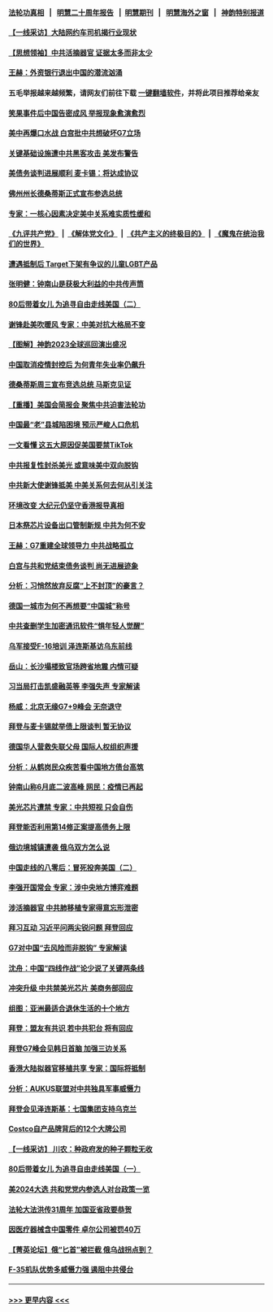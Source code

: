 #### [法轮功真相](https://github.com/gfw-breaker/truth/blob/master/README.md?t=0) &nbsp;&nbsp;|&nbsp;&nbsp; [明慧二十周年报告](https://github.com/gfw-breaker/mh-reports/blob/master/README.md?t=0) &nbsp;&nbsp;|&nbsp;&nbsp;[明慧期刊](https://github.com/gfw-breaker/mh-qikan) &nbsp;&nbsp;|&nbsp;&nbsp; [明慧海外之窗](https://github.com/gfw-breaker/mh-news/blob/master/README.md?t=0) &nbsp;&nbsp;|&nbsp;&nbsp; [神韵特别报道](https://github.com/gfw-breaker/mh-news/blob/master/shenyun.md?t=0)
#### [【一线采访】大陆网约车司机揭行业现状](../pages/nf4514/n14003678.md?t=05252143) 
#### [【思想领袖】中共活摘器官 证据太多而非太少](../pages/nf4514/n13997738.md?t=05252143) 
#### [王赫：外资银行退出中国的潜流汹涌](../pages/nf4514/n14003456.md?t=05252143) 
#### 五毛举报越来越频繁，请网友们前往下载 [一键翻墙软件](https://github.com/gfw-breaker/ssr-accounts)，并将此项目推荐给亲友
#### [笑果事件后中国告密成风 举报现象愈演愈烈](../pages/nf4514/n14003702.md?t=05252143) 
#### [美中再爆口水战 白宫批中共想破坏G7立场](../pages/nf4514/n14003380.md?t=05252143) 
#### [关键基础设施遭中共黑客攻击 美发布警告](../pages/nf4514/n14003389.md?t=05252143) 
#### [美债务谈判进展顺利 麦卡锡：将达成协议](../pages/nf4514/n14003231.md?t=05252143) 
#### [佛州州长德桑蒂斯正式宣布参选总统](../pages/nf4514/n14003383.md?t=05252143) 
#### [专家：一核心因素决定美中关系难实质性缓和](../pages/nf4514/n14003322.md?t=05252143) 
#### [《九评共产党》](https://github.com/begood0513/9ping.md/blob/master/README.md) &nbsp;|&nbsp; [《解体党文化》](../../../../jtdwh.md/blob/master/README.md)  &nbsp;|&nbsp; [《共产主义的终极目的》](../../../../gczydzjmd.md/blob/master/README.md) &nbsp;|&nbsp; [《魔鬼在统治我们的世界》](../../../../mgztzwmdsj.md/blob/master/README.md) 
#### [遭遇抵制后 Target下架有争议的儿童LGBT产品](../pages/nf4514/n14003283.md?t=05252143) 
#### [张明健：钟南山是获极大利益的中共传声筒](../pages/nf4514/n14003265.md?t=05252143) 
#### [80后带着女儿 为追寻自由走线美国（二）](../pages/nf4514/n14002930.md?t=05252143) 
#### [谢锋赴美吹暖风 专家：中美对抗大格局不变](../pages/nf4514/n14003106.md?t=05252143) 
#### [【图解】神韵2023全球巡回演出盛况](../pages/nf4514/n14002549.md?t=05252143) 
#### [中国取消疫情封控后 为何青年失业率仍飙升](../pages/nf4514/n14003024.md?t=05252143) 
#### [德桑蒂斯周三宣布竞选总统 马斯克见证](../pages/nf4514/n14002652.md?t=05252143) 
#### [【重播】美国会简报会 聚焦中共迫害法轮功](../pages/nf4514/n14002932.md?t=05252143) 
#### [中国最“老”县城陷困境 预示严峻人口危机](../pages/nf4514/n14002870.md?t=05252143) 
#### [一文看懂 这五大原因促美国要禁TikTok](../pages/nf4514/n14002629.md?t=05252143) 
#### [中共报复性封杀美光 或意味美中双向脱钩](../pages/nf4514/n14002606.md?t=05252143) 
#### [中共新大使谢锋抵美 中美关系何去何从引关注](../pages/nf4514/n14002703.md?t=05252143) 
#### [环境改变 大纪元仍坚守香港报导真相](../pages/nf4514/n14002643.md?t=05252143) 
#### [日本祭芯片设备出口管制新规 中共为何不安](../pages/nf4514/n14002608.md?t=05252143) 
#### [王赫：G7重建全球领导力 中共战略孤立](../pages/nf4514/n14002330.md?t=05252143) 
#### [白宫与共和党结束债务谈判 尚无进展迹象](../pages/nf4514/n14002573.md?t=05252143) 
#### [分析：习悄然放弃反腐“上不封顶”的豪言？](../pages/nf4514/n14002374.md?t=05252143) 
#### [德国一城市为何不再想要“中国城”称号](../pages/nf4514/n14002451.md?t=05252143) 
#### [中共查删学生加密通讯软件“惧年轻人觉醒”](../pages/nf4514/n14001866.md?t=05252143) 
#### [乌军接受F-16培训 泽连斯基访乌东前线](../pages/nf4514/n14002565.md?t=05252143) 
#### [岳山：长沙塌楼致官场跨省地震 内情可疑](../pages/nf4514/n14002193.md?t=05252143) 
#### [习当局打击凯盛融英等 李强失声 专家解读](../pages/nf4514/n14002154.md?t=05252143) 
#### [杨威：北京无缘G7+9峰会 无奈退守](../pages/nf4514/n14002147.md?t=05252143) 
#### [拜登与麦卡锡就举债上限谈判 暂无协议](../pages/nf4514/n14002108.md?t=05252143) 
#### [德国华人营救失联父母 国际人权组织声援](../pages/nf4514/n14002019.md?t=05252143) 
#### [分析：从鹤岗民众疾苦看中国地方债台高筑](../pages/nf4514/n14002054.md?t=05252143) 
#### [钟南山称6月底二波高峰 网民：疫情已再起](../pages/nf4514/n14001802.md?t=05252143) 
#### [美光芯片遭禁 专家：中共短视 只会自伤](../pages/nf4514/n14002017.md?t=05252143) 
#### [拜登能否利用第14修正案提高债务上限](../pages/nf4514/n14001978.md?t=05252143) 
#### [俄边境城镇遭袭 俄乌双方怎么说](../pages/nf4514/n14001916.md?t=05252143) 
#### [中国走线的八零后：冒死投奔美国（二）](../pages/nf4514/n14000863.md?t=05252143) 
#### [李强开国常会 专家：涉中央地方博弈难题](../pages/nf4514/n14001656.md?t=05252143) 
#### [涉活摘器官 中共肺移植专家得意忘形泄密](../pages/nf4514/n14001686.md?t=05252143) 
#### [拜习互动 习近平问两尖锐问题 拜登回应](../pages/nf4514/n14001392.md?t=05252143) 
#### [G7对中国“去风险而非脱钩” 专家解读](../pages/nf4514/n14001658.md?t=05252143) 
#### [沈舟：中国“四线作战”论少说了关键两条线](../pages/nf4514/n14001366.md?t=05252143) 
#### [冲突升级 中共禁美光芯片 美商务部回应](../pages/nf4514/n14001387.md?t=05252143) 
#### [组图：亚洲最适合退休生活的十个地方](../pages/nf4514/n13995203.md?t=05252143) 
#### [拜登：盟友有共识 若中共犯台 将有回应](../pages/nf4514/n14001419.md?t=05252143) 
#### [拜登G7峰会见韩日首脑 加强三边关系](../pages/nf4514/n14001305.md?t=05252143) 
#### [香港大陆拟器官移植共享 专家：国际将抵制](../pages/nf4514/n14001065.md?t=05252143) 
#### [分析：AUKUS联盟对中共独具军事威慑力](../pages/nf4514/n13998385.md?t=05252143) 
#### [拜登会见泽连斯基：七国集团支持乌克兰](../pages/nf4514/n14001266.md?t=05252143) 
#### [Costco自产品牌背后的12个大牌公司](../pages/nf4514/n13999358.md?t=05252143) 
#### [【一线采访】 川农：种政府发的种子颗粒无收](../pages/nf4514/n14001343.md?t=05252143) 
#### [80后带着女儿 为追寻自由走线美国（一）](../pages/nf4514/n14000802.md?t=05252143) 
#### [美2024大选 共和党党内参选人对台政策一览](../pages/nf4514/n14000508.md?t=05252143) 
#### [法轮大法洪传31周年 加国亚省政要恭贺](../pages/nf4514/n14001084.md?t=05252143) 
#### [因医疗器械含中国零件 卓尔公司被罚40万](../pages/nf4514/n14000672.md?t=05252143) 
#### [【菁英论坛】俄“匕首”被拦截 俄乌战拐点到？](../pages/nf4514/n14001028.md?t=05252143) 
#### [F-35机队优势多威慑力强 遏阻中共侵台](../pages/nf4514/n13986201.md?t=05252143) 

----
#### [ >>> 更早内容 <<< ](../indexes/nf4514-earlier.md)
